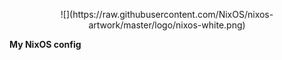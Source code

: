 <p align="center">
![](https://raw.githubusercontent.com/NixOS/nixos-artwork/master/logo/nixos-white.png)

**My NixOS config**
</p>

